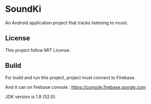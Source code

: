 SoundKi
=======

An Android application project that tracks listening to music.

License
-----

This project follow MIT License.




Build
-----

For build and run this project, project must connect to Firebase.

And it can on firebase console : https://console.firebase.google.com

JDK version is 1.8 (52.0).
